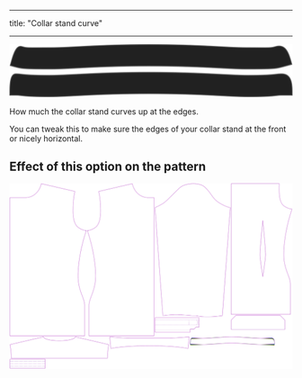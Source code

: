 - - -
title: "Collar stand curve"
- - -

![Collarstand curve](collarstandcurve.svg)

How much the collar stand curves up at the edges.

<Note>

You can tweak this to make sure the edges of your collar stand at the front or nicely horizontal.

</Note>

## Effect of this option on the pattern

![This image shows the effect of this option by superimposing several variants that have a different value for this option](simon_collarstandcurve_sample.svg "Effect of this option on the pattern")
